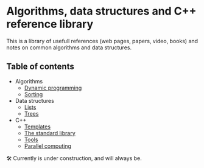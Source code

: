 # Algorithms, data structures and C++ reference library

This is a library of usefull references (web pages, papers, video, books) and notes on common algorithms and data structures.

## Table of contents

* Algorithms
	* [Dynamic programming](algorithms/dynamic_programming.md)
	* [Sorting](algorithms/sorting.md)
* Data structures
	* [Lists](data_structures/lists.md)
	* [Trees](data_structures/trees.md)
* C++
	* [Templates](cpp/templates.md)
	* [The standard library](cpp/std_library.md)
	* [Tools](cpp/tools.md)
	* [Parallel computing](cpp/parallel_computing.md)

:hammer_and_wrench: Currently is under construction, and will always be.

